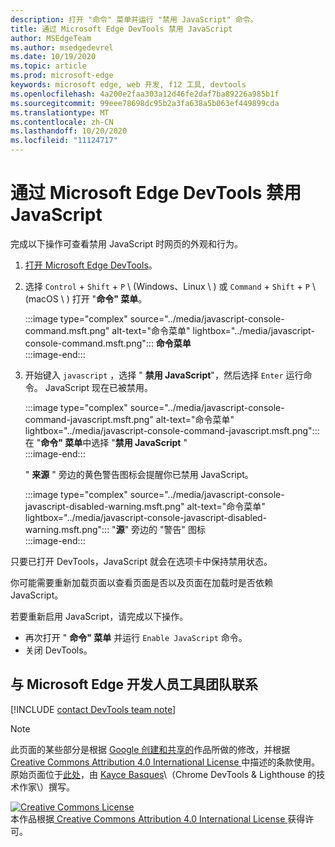 ```yaml
---
description: 打开 "命令" 菜单并运行 "禁用 JavaScript" 命令。
title: 通过 Microsoft Edge DevTools 禁用 JavaScript
author: MSEdgeTeam
ms.author: msedgedevrel
ms.date: 10/19/2020
ms.topic: article
ms.prod: microsoft-edge
keywords: microsoft edge, web 开发, f12 工具, devtools
ms.openlocfilehash: 4a200e2faa303a12d46fe2daf7ba89226a985b1f
ms.sourcegitcommit: 99eee78698dc95b2a3fa638a5b063ef449899cda
ms.translationtype: MT
ms.contentlocale: zh-CN
ms.lasthandoff: 10/20/2020
ms.locfileid: "11124717"
---
```

<!-- Copyright Kayce Basques 

   Licensed under the Apache License, Version 2.0 (the "License");
   you may not use this file except in compliance with the License.
   You may obtain a copy of the License at

       https://www.apache.org/licenses/LICENSE-2.0

   Unless required by applicable law or agreed to in writing, software
   distributed under the License is distributed on an "AS IS" BASIS,
   WITHOUT WARRANTIES OR CONDITIONS OF ANY KIND, either express or implied.
   See the License for the specific language governing permissions and
   limitations under the License.  -->

# 通过 Microsoft Edge DevTools 禁用 JavaScript  

完成以下操作可查看禁用 JavaScript 时网页的外观和行为。  

1.  [打开 Microsoft Edge DevTools][DevToolsOpen]。  
1.  选择 `Control` + `Shift` + `P` \ (Windows、Linux \ ) 或 `Command` + `Shift` + `P` \ (macOS \ ) 打开 "**命令" 菜单**。  
    
    :::image type="complex" source="../media/javascript-console-command.msft.png" alt-text="命令菜单" lightbox="../media/javascript-console-command.msft.png":::
       **命令菜单**  
    :::image-end:::  
    
1.  开始键入 `javascript` ，选择 " **禁用 JavaScript**"，然后选择 `Enter` 运行命令。  JavaScript 现在已被禁用。  
    
    :::image type="complex" source="../media/javascript-console-command-javascript.msft.png" alt-text="命令菜单" lightbox="../media/javascript-console-command-javascript.msft.png":::
       在 "**命令" 菜单**中选择 "**禁用 JavaScript** "  
    :::image-end:::  
    
    " **来源** " 旁边的黄色警告图标会提醒你已禁用 JavaScript。  
    
    :::image type="complex" source="../media/javascript-console-javascript-disabled-warning.msft.png" alt-text="命令菜单" lightbox="../media/javascript-console-javascript-disabled-warning.msft.png":::
       "**源**" 旁边的 "警告" 图标  
    :::image-end:::  
    
只要已打开 DevTools，JavaScript 就会在选项卡中保持禁用状态。  

你可能需要重新加载页面以查看页面是否以及页面在加载时是否依赖 JavaScript。  

若要重新启用 JavaScript，请完成以下操作。  

*   再次打开 " **命令" 菜单** 并运行 `Enable JavaScript` 命令。  
*   关闭 DevTools。  

## 与 Microsoft Edge 开发人员工具团队联系  

[!INCLUDE [contact DevTools team note](../includes/contact-devtools-team-note.md)]  

<!-- links -->  

[DevToolsOpen]: ../open.md "打开 Microsoft Edge DevTools |Microsoft 文档"  

> [!NOTE]
> 此页面的某些部分是根据 [Google 创建和共享的][GoogleSitePolicies]作品所做的修改，并根据[ Creative Commons Attribution 4.0 International License ][CCA4IL]中描述的条款使用。  
> 原始页面位于[此处](https://developers.google.com/web/tools/chrome-devtools/javascript/disable)，由 [Kayce Basques][KayceBasques]\（Chrome DevTools \& Lighthouse 的技术作家\）撰写。  

[![Creative Commons License][CCby4Image]][CCA4IL]  
本作品根据[ Creative Commons Attribution 4.0 International License ][CCA4IL]获得许可。  

[CCA4IL]: https://creativecommons.org/licenses/by/4.0  
[CCby4Image]: https://i.creativecommons.org/l/by/4.0/88x31.png  
[GoogleSitePolicies]: https://developers.google.com/terms/site-policies  
[KayceBasques]: https://developers.google.com/web/resources/contributors/kaycebasques  
